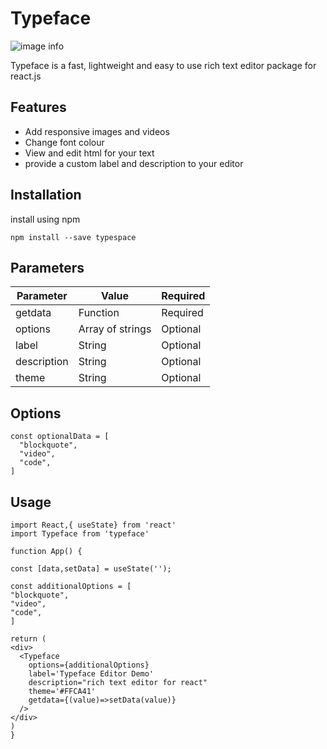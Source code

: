 # Typeface
![image info](https://raw.githubusercontent.com/ishita1805/rich-text-editor/image-branch/src/assets/logo_small.png)
<!-- [![Build Status]()]() -->

Typeface is a fast, lightweight  and easy to use rich text editor package for react.js
## Features
- Add responsive images and videos
- Change font colour
- View and edit html for your text
- provide a custom label and description to your editor

## Installation

install using npm 
```
npm install --save typespace
```


## Parameters

| Parameter | Value | Required 
| ------ | ------ | ------ 
| getdata | Function | Required
| options | Array of strings | Optional
| label | String | Optional
| description | String | Optional
| theme | String | Optional

## Options
```
const optionalData = [
  "blockquote",
  "video",
  "code",
]
```
## Usage

```
import React,{ useState} from 'react'
import Typeface from 'typeface'

function App() {

const [data,setData] = useState('');

const additionalOptions = [
"blockquote",
"video",
"code",
]

return (
<div>
  <Typeface
    options={additionalOptions}
    label='Typeface Editor Demo'
    description="rich text editor for react"
    theme='#FFCA41'
    getdata={(value)=>setData(value)}
  />
</div>
)
}
```